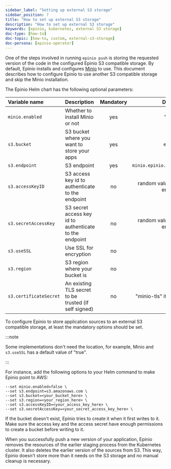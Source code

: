 ```yaml
---
sidebar_label: "Setting up external S3 storage"
sidebar_position: 7
title: "How to set up external S3 storage"
description: "How to set up external S3 storage"
keywords: [epinio, kubernetes, external S3 storage]
doc-type: [how-to]
doc-topic: [how-to, custom, external-s3-storage]
doc-persona: [epinio-operator]
---
```


One of the steps involved in running `epinio push` is storing the requested version of the code in the configured Epinio S3 compatible storage.
By default, Epinio installs and configures [Minio](https://github.com/minio/minio) to use.
This document describes how to configure Epinio to use another S3 compatible storage and skip the Minio installation.

The Epinio Helm chart has the following optional parameters:

|Variable name|Description|Mandatory|Default|
|:---|:---|:---:|:---:|
|`minio.enabled`|Whether to install Minio or not|yes|"true"|
|`s3.bucket`|S3 bucket where you want to store your apps|yes|`epinio`|
|`s3.endpoint`|S3 endpoint|yes|`minio.epinio.svc.cluster.local`|
|`s3.accessKeyID`|S3 access key id to authenticate to the endpoint|no|random value when Minio is enabled|
|`s3.secretAccessKey`|S3 secret access key id to authenticate to the endpoint|no|random value when Minio is enabled|
|`s3.useSSL`|Use SSL for encryption|no|`true`|
|`s3.region`|S3 region where your bucket is|no|""|
|`s3.certificateSecret`|An existing TLS secret to be trusted (if self signed)|no|"minio-tls" if Minio is enabled|

To configure Epinio to store application sources to an external S3 compatible storage, at least the mandatory options should be set.

:::note

Some implementations don't need the location, for example, Minio and `s3.useSSL` has a default value of "true".

:::

For instance, add the following options to your Helm command to make Epinio point to AWS:

```console
--set minio.enabled=false \
--set s3.endpoint=s3.amazonaws.com \
--set s3.bucket=<your_bucket_here> \
--set s3.region=<your_region_here> \
--set s3.accessKeyID=<your_access_key_here> \
--set s3.secretAccessKey=<your_secret_access_key_here> \
```

If the bucket doesn't exist, Epinio tries to create it when it first writes to it.
Make sure the access key and the access secret have enough permissions to create a bucket before writing to it.

When you successfully push a new version of your application, Epinio removes the resources of the earlier staging process from the Kubernetes cluster.
It also deletes the earlier version of the sources from S3.
This way, Epinio doesn't store more than it needs on the S3 storage and no manual cleanup is necessary.
